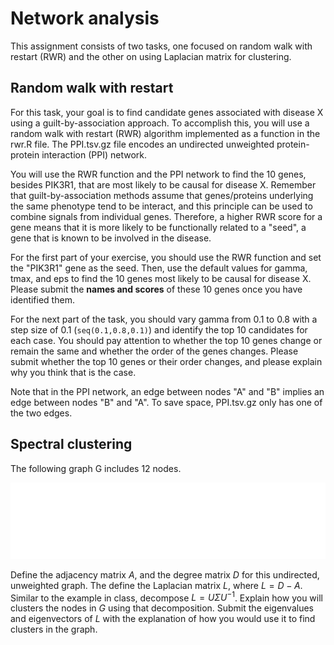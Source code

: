 # Network analysis

This assignment consists of two tasks, one focused on random walk with restart (RWR) and the other on using Laplacian matrix for clustering. 

## Random walk with restart

For this task, your goal is to find candidate genes associated with disease X using a guilt-by-association approach. To accomplish this, you will use a random walk with restart (RWR) algorithm implemented as a function in the rwr.R file. The PPI.tsv.gz file encodes an undirected unweighted protein-protein interaction (PPI) network.

You will use the RWR function and the PPI network to find the 10 genes, besides PIK3R1, that are most likely to be causal for disease X. Remember that guilt-by-association methods assume that genes/proteins underlying the same phenotype tend to be interact, and this principle can be used to combine signals from individual genes. Therefore, a higher RWR score for a gene means that it is more likely to be functionally related to a "seed", a gene that is known to be involved in the disease.

For the first part of your exercise, you should use the RWR function and set the "PIK3R1" gene as the seed. Then, use the default values for gamma, tmax, and eps to find the 10 genes most likely to be causal for disease X. Please submit the **names and scores** of these 10 genes once you have identified them.

For the next part of the task, you should vary gamma from 0.1 to 0.8 with a step size of 0.1 (`seq(0.1,0.8,0.1)`) and identify the top 10 candidates for each case. You should pay attention to whether the top 10 genes change or remain the same and whether the order of the genes changes. Please submit whether the top 10 genes or their order changes, and please explain why you think that is the case. 

Note that in the PPI network, an edge between nodes "A" and "B" implies an edge between nodes "B" and "A". To save space, PPI.tsv.gz only has one of the two edges.

## Spectral clustering

The following graph G includes 12 nodes. 

![graph](modular.svg)

Define the adjacency matrix $A$, and the degree matrix $D$ for this undirected, unweighted graph. The define the Laplacian matrix $L$, where $L = D - A$. Similar to the example in class, decompose $L =  U \Sigma U^{-1}$. Explain how you will clusters the nodes in $G$ using that decomposition. Submit the eigenvalues and eigenvectors of $L$ with the explanation of how you would use it to find clusters in the graph.

